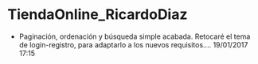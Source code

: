 # TiendaOnline_RicardoDiaz
- Paginación, ordenación y búsqueda simple acabada. Retocaré el tema de login-registro, para adaptarlo a los nuevos requisitos.... 19/01/2017 17:15
